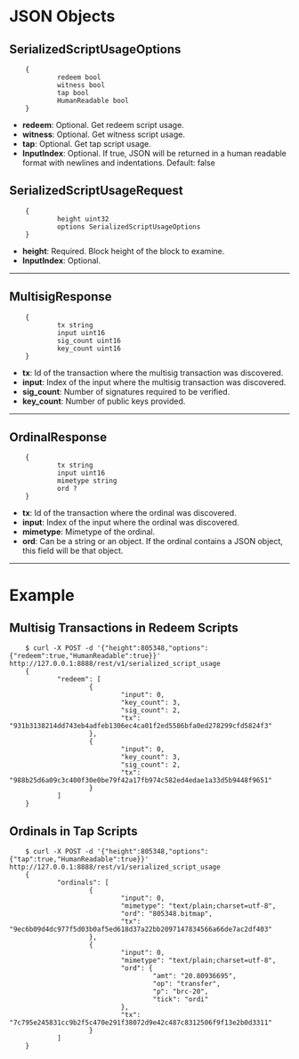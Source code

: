 # JSON Objects

## SerializedScriptUsageOptions

        {
                redeem bool
                witness bool
                tap bool
                HumanReadable bool
        }

- **redeem**: Optional. Get redeem script usage.
- **witness**: Optional. Get witness script usage.
- **tap**: Optional. Get tap script usage.
- **InputIndex**: Optional. If true, JSON will be returned in a human readable format with newlines and indentations. Default: false

## SerializedScriptUsageRequest

        {
                height uint32
                options SerializedScriptUsageOptions
        }

- **height**: Required. Block height of the block to examine.
- **InputIndex**: Optional.

***

## MultisigResponse

        {
                tx string
                input uint16
                sig_count uint16
                key_count uint16
        }

- **tx**: Id of the transaction where the multisig transaction was discovered.
- **input**: Index of the input where the multisig transaction was discovered.
- **sig_count**: Number of signatures required to be verified.
- **key_count**: Number of public keys provided.

***

## OrdinalResponse

        {
				tx string
                input uint16
                mimetype string
                ord ?
        }

- **tx**: Id of the transaction where the ordinal was discovered.
- **input**: Index of the input where the ordinal was discovered.
- **mimetype**: Mimetype of the ordinal.
- **ord**: Can be a string or an object. If the ordinal contains a JSON object, this field will be that object.

***

# Example

## Multisig Transactions in Redeem Scripts

        $ curl -X POST -d '{"height":805348,"options":{"redeem":true,"HumanReadable":true}}' http://127.0.0.1:8888/rest/v1/serialized_script_usage
        {
                "redeem": [
                        {
                                "input": 0,
                                "key_count": 3,
                                "sig_count": 2,
                                "tx": "931b3138214dd743eb4adfeb1306ec4ca01f2ed5586bfa0ed278299cfd5824f3"
                        },
                        {
                                "input": 0,
                                "key_count": 3,
                                "sig_count": 2,
                                "tx": "988b25d6a09c3c400f30e0be79f42a17fb974c582ed4edae1a33d5b9448f9651"
                        }
                ]
        }

## Ordinals in Tap Scripts

        $ curl -X POST -d '{"height":805348,"options":{"tap":true,"HumanReadable":true}}' http://127.0.0.1:8888/rest/v1/serialized_script_usage
        {
                "ordinals": [
                        {
                                "input": 0,
                                "mimetype": "text/plain;charset=utf-8",
                                "ord": "805348.bitmap",
                                "tx": "9ec6b09d4dc977f5d03b0af5ed618d37a22bb2097147834566a66de7ac2df403"
                        },
                        {
                                "input": 0,
                                "mimetype": "text/plain;charset=utf-8",
                                "ord": {
                                        "amt": "20.80936695",
                                        "op": "transfer",
                                        "p": "brc-20",
                                        "tick": "ordi"
                                },
                                "tx": "7c795e245831cc9b2f5c470e291f38072d9e42c487c8312506f9f13e2b0d3311"
                        }
                ]
        }

